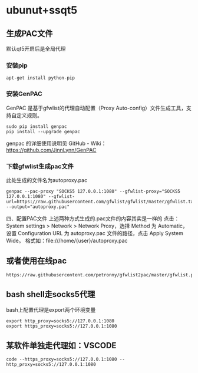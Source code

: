 # ubunut+ssqt5

## 生成PAC文件

默认qt5开启后是全局代理

### 安装pip

    apt-get install python-pip

### 安装GenPAC

GenPAC 是基于gfwlist的代理自动配置（Proxy Auto-config）文件生成工具，支持自定义规则。

    sudo pip install genpac
    pip install --upgrade genpac

genpac 的详细使用说明见 GitHub - Wiki：https://github.com/JinnLynn/GenPAC

### 下载gfwlist生成pac文件 

此处生成的文件名为autoproxy.pac

    genpac --pac-proxy "SOCKS5 127.0.0.1:1080" --gfwlist-proxy="SOCKS5 127.0.0.1:1080" --gfwlist-	url=https://raw.githubusercontent.com/gfwlist/gfwlist/master/gfwlist.txt --output="autoproxy.pac"


四、配置PAC文件
上述两种方式生成的.pac文件的内容其实是一样的
点击：System settings > Network > Network Proxy，选择 Method 为 Automatic，设置 Configuration URL 为 autoproxy.pac 文件的路径，点击 Apply System Wide。
格式如：file:///home/{user}/autoproxy.pac


## 或者使用在线pac

    https://raw.githubusercontent.com/petronny/gfwlist2pac/master/gfwlist.pac


## bash shell走socks5代理

bash上配置代理是export两个环境变量

    export http_proxy=socks5://127.0.0.1:1080
    export https_proxy=socks5://127.0.0.1:1080

## 某软件单独走代理如：VSCODE

    code --https_proxy=socks5://127.0.0.1:1080 --http_proxy=socks5://127.0.0.1:1080
